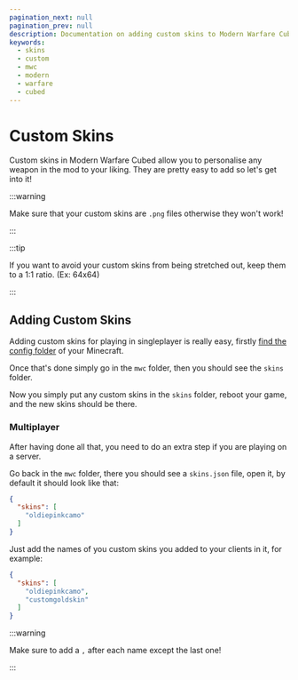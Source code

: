 ```yaml
---
pagination_next: null
pagination_prev: null
description: Documentation on adding custom skins to Modern Warfare Cubed
keywords:
  - skins
  - custom
  - mwc
  - modern
  - warfare
  - cubed
---
```


# Custom Skins

Custom skins in Modern Warfare Cubed allow you to personalise any weapon in the mod to your liking.
They are pretty easy to add so let's get into it!

:::warning

Make sure that your custom skins are `.png` files otherwise they won't work!

:::

:::tip

If you want to avoid your custom skins from being stretched out, keep them to a 1:1 ratio. (Ex: 64x64)

:::

## Adding Custom Skins

Adding custom skins for playing in singleplayer is really easy, firstly [find the config folder](https://docs.mjrlegends.com/General%20Minecraft/config/) of your Minecraft.

Once that's done simply go in the `mwc` folder, then you should see the `skins` folder.

Now you simply put any custom skins in the `skins` folder, reboot your game, and the new skins should be there.

### Multiplayer

After having done all that, you need to do an extra step if you are playing on a server.

Go back in the `mwc` folder, there you should see a `skins.json` file, open it, by default it should look like that:

```json
{
  "skins": [
    "oldiepinkcamo"
  ]
}
```

Just add the names of you custom skins you added to your clients in it, for example:

```json
{
  "skins": [
    "oldiepinkcamo",
    "customgoldskin"
  ]
}
```

:::warning

Make sure to add a `,` after each name except the last one!

:::
